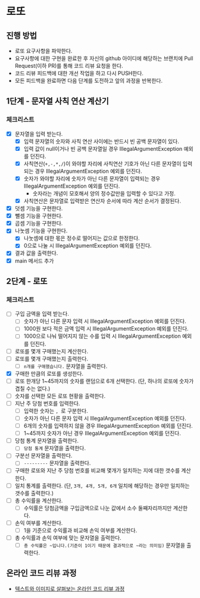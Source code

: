 # 로또
## 진행 방법
* 로또 요구사항을 파악한다.
* 요구사항에 대한 구현을 완료한 후 자신의 github 아이디에 해당하는 브랜치에 Pull Request(이하 PR)를 통해 코드 리뷰 요청을 한다.
* 코드 리뷰 피드백에 대한 개선 작업을 하고 다시 PUSH한다.
* 모든 피드백을 완료하면 다음 단계를 도전하고 앞의 과정을 반복한다.

## 1단계 - 문자열 사칙 연산 계산기
### 체크리스트
- [x] 문자열을 입력 받는다.
  - [x] 입력 문자열의 숫자와 사칙 연산 사이에는 반드시 빈 공백 문자열이 있다.
  - [x] 입력 값이 null이거나 빈 공백 문자열일 경우 IllegalArgumentException 예외를 던진다.
  - [x] 사칙연산(`+,-,*,/`)이 와야할 자리에 사칙연산 기호가 아닌 다른 문자열이 입력되는 경우 IllegalArgumentException 예외를 던진다.
  - [x] 숫자가 와야할 자리에 숫자가 아닌 다른 문자열이 입력되는 경우 IllegalArgumentException 예외를 던진다.
    - 숫자라는 개념이 모호해서 양의 정수값만을 입력할 수 있다고 가정.
  - [x] 사칙연산은 문자열로 입력받은 연산자 순서에 따라 계산 순서가 결정된다.
- [x] 덧셈 기능을 구현한다.
- [x] 뺄셈 기능을 구현한다.
- [x] 곱셈 기능을 구현한다.
- [x] 나눗셈 기능을 구현한다.
  - [x] 나눗셈에 대한 몫은 정수로 떨어지는 값으로 한정한다.
  - [x] 0으로 나눌 시 IllegalArgumentException 예외를 던진다.
- [x] 결과 값을 출력한다.
- [x] main 메서드 추가

## 2단계 - 로또
### 체크리스트
- [ ] 구입 금액을 입력 받는다.
  - [ ] 숫자가 아닌 다른 문자 입력 시 IllegalArgumentException 예외를 던진다.
  - [ ] 1000원 보다 적은 금액 입력 시 IllegalArgumentException 예외를 던진다.
  - [ ] 1000으로 나눠 떨어지지 않는 수를 입력 시 IllegalArgumentException 예외를 던진다.
- [ ] 로또를 몇개 구매했는지 계산한다.
- [ ] 로또를 몇개 구매했는지 출력한다.
  - [ ] `n개를 구매했습니다.` 문자열을 출력한다.
- [x] 구매한 만큼의 로또를 생성한다.
- [ ] 로또 한개당 1~45까지의 숫자를 랜덤으로 6개 선택한다. (단, 하나의 로또에 숫자가 겹칠 수는 없다.)
- [ ] 숫자를 선택한 모든 로또 현황을 출력한다.
- [ ] 지난 주 당첨 번호를 입력한다.
  - [ ] 입력한 숫자는 `, `로 구분한다.
  - [ ] 숫자가 아닌 다른 문자 입력 시 IllegalArgumentException 예외를 던진다.
  - [ ] 6개의 숫자를 입력하지 않을 경우 IllegalArgumentException 예외를 던진다.
  - [ ] 1~45까지 숫자가 아닌 경우 IllegalArgumentException 예외를 던진다.
- [ ] 당첨 통계 문자열을 출력한다.
  - [ ] `당첨 통계` 문자열을 출력한다.
- [ ] 구분선 문자열을 출력한다.
  - [ ] `---------` 문자열을 출력한다.
- [ ] 구매한 로또와 지난 주 당첨 번호를 비교해 몇개가 일치하는 지에 대한 갯수를 계산한다.
- [ ] 일치 통계를 출력한다. (단, `3개, 4개, 5개, 6개` 일치에 해당하는 경우만 일치하는 갯수를 출력한다.)
- [ ] 총 수익률을 계산한다.
  - [ ] 수익률은 당첨금액을 구입금액으로 나눈 값에서 소수 둘째자리까지만 계산한다.  
- [ ] 손익 여부를 계산한다.
  - [ ] 1을 기준으로 수익률과 비교해 손익 여부를 계산한다. 
- [ ] 총 수익률과 손익 여부에 맞는 문자열을 출력한다.
  - [ ] `총 수익률은 ~입니다.(기준이 1이기 때문에 결과적으로 ~라는 의미임)` 문자열을 출력한다.

## 온라인 코드 리뷰 과정
* [텍스트와 이미지로 살펴보는 온라인 코드 리뷰 과정](https://github.com/next-step/nextstep-docs/tree/master/codereview)